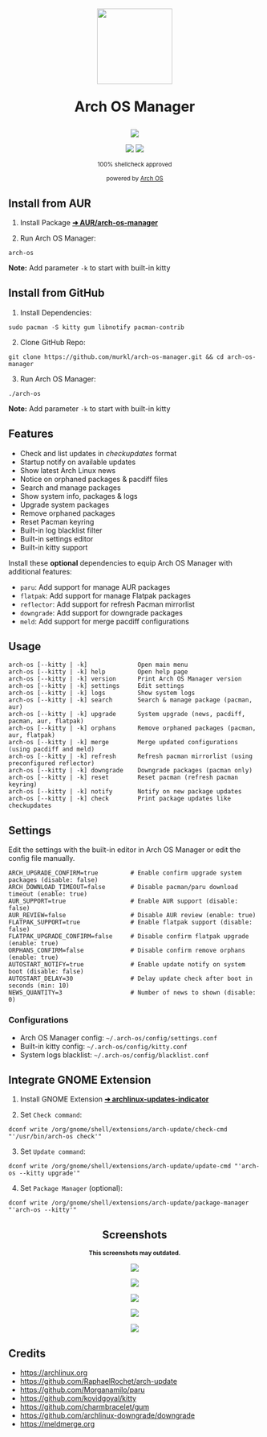 <div align="center">
  <h1>
    <img src="./logo.svg" width="150" height="150">
    <p><b>Arch OS Manager</b></p>
  </h1>
</div>

<div align="center">
  <p><img src="./screenshots/arch-os-manager.png"></p>
  <p>
    <img src="https://img.shields.io/badge/MAINTAINED-YES-green?style=for-the-badge">
    <img src="https://img.shields.io/badge/License-GPL_v2-blue?style=for-the-badge">
  </p>
  <p><sub>100% shellcheck approved</sub></p>
  <p><sub>powered by <a href="https://github.com/murkl/arch-os">Arch OS</a></sub></p>
</div>

## Install from AUR

1. Install Package **[ ➜ AUR/arch-os-manager](https://aur.archlinux.org/packages/arch-os-manager)**

2. Run Arch OS Manager:

```
arch-os
```

**Note:** Add parameter `-k` to start with built-in kitty

## Install from GitHub

1. Install Dependencies:

```
sudo pacman -S kitty gum libnotify pacman-contrib
```

2. Clone GitHub Repo:

```
git clone https://github.com/murkl/arch-os-manager.git && cd arch-os-manager
```

3. Run Arch OS Manager:

```
./arch-os
```

**Note:** Add parameter `-k` to start with built-in kitty

## Features

- Check and list updates in _checkupdates_ format
- Startup notify on available updates
- Show latest Arch Linux news
- Notice on orphaned packages & pacdiff files
- Search and manage packages
- Show system info, packages & logs
- Upgrade system packages
- Remove orphaned packages
- Reset Pacman keyring
- Built-in log blacklist filter
- Built-in settings editor
- Built-in kitty support

Install these **optional** dependencies to equip Arch OS Manager with additional features:

- `paru`: Add support for manage AUR packages
- `flatpak`: Add support for manage Flatpak packages
- `reflector`: Add support for refresh Pacman mirrorlist
- `downgrade`: Add support for downgrade packages
- `meld`: Add support for merge pacdiff configurations

## Usage

```
arch-os [--kitty | -k]              Open main menu
arch-os [--kitty | -k] help         Open help page
arch-os [--kitty | -k] version      Print Arch OS Manager version
arch-os [--kitty | -k] settings     Edit settings
arch-os [--kitty | -k] logs         Show system logs
arch-os [--kitty | -k] search       Search & manage package (pacman, aur)
arch-os [--kitty | -k] upgrade      System upgrade (news, pacdiff, pacman, aur, flatpak)
arch-os [--kitty | -k] orphans      Remove orphaned packages (pacman, aur, flatpak)
arch-os [--kitty | -k] merge        Merge updated configurations (using pacdiff and meld)
arch-os [--kitty | -k] refresh      Refresh pacman mirrorlist (using preconfigured reflector)
arch-os [--kitty | -k] downgrade    Downgrade packages (pacman only)
arch-os [--kitty | -k] reset        Reset pacman (refresh pacman keyring)
arch-os [--kitty | -k] notify       Notify on new package updates
arch-os [--kitty | -k] check        Print package updates like checkupdates
```

## Settings

Edit the settings with the built-in editor in Arch OS Manager or edit the config file manually.

```
ARCH_UPGRADE_CONFIRM=true         # Enable confirm upgrade system packages (disable: false)
ARCH_DOWNLOAD_TIMEOUT=false       # Disable pacman/paru download timeout (enable: true)
AUR_SUPPORT=true                  # Enable AUR support (disable: false)
AUR_REVIEW=false                  # Disable AUR review (enable: true)
FLATPAK_SUPPORT=true              # Enable flatpak support (disable: false)
FLATPAK_UPGRADE_CONFIRM=false     # Disable confirm flatpak upgrade (enable: true)
ORPHANS_CONFIRM=false             # Disable confirm remove orphans (enable: true)
AUTOSTART_NOTIFY=true             # Enable update notify on system boot (disable: false)
AUTOSTART_DELAY=30                # Delay update check after boot in seconds (min: 10)
NEWS_QUANTITY=3                   # Number of news to shown (disable: 0)
```

### Configurations

- Arch OS Manager config: `~/.arch-os/config/settings.conf`
- Built-in kitty config: `~/.arch-os/config/kitty.conf`
- System logs blacklist: `~/.arch-os/config/blacklist.conf`

## Integrate GNOME Extension

1. Install GNOME Extension **[➜ archlinux-updates-indicator](https://extensions.gnome.org/extension/1010/)**

2. Set `Check command`:

```
dconf write /org/gnome/shell/extensions/arch-update/check-cmd "'/usr/bin/arch-os check'"
```

3. Set `Update command`:

```
dconf write /org/gnome/shell/extensions/arch-update/update-cmd "'arch-os --kitty upgrade'"
```

4. Set `Package Manager` (optional):

```
dconf write /org/gnome/shell/extensions/arch-update/package-manager "'arch-os --kitty'"
```

<div align="center">

## Screenshots

<sub><b>This screenshots may outdated.</b></sub>

<p><img src="./screenshots/uptodate.png"></p>
<p><img src="./screenshots/upgrade.png"></p>
<p><img src="./screenshots/search.png"></p>
<p><img src="./screenshots/refresh.png"></p>
<p><img src="./screenshots/help.png"></p>

</div>

## Credits

- https://archlinux.org
- https://github.com/RaphaelRochet/arch-update
- https://github.com/Morganamilo/paru
- https://github.com/kovidgoyal/kitty
- https://github.com/charmbracelet/gum
- https://github.com/archlinux-downgrade/downgrade
- https://meldmerge.org
